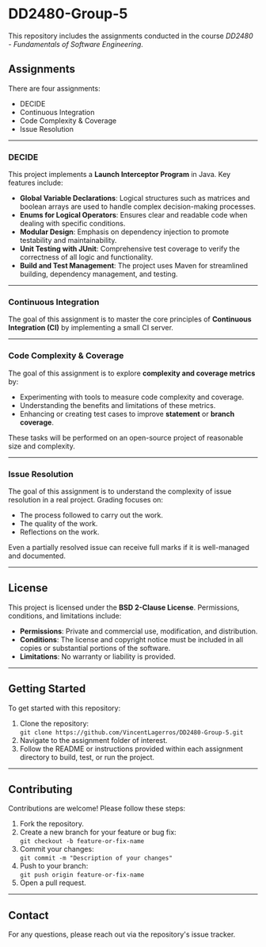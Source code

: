 # DD2480-Group-5
This repository includes the assignments conducted in the course *DD2480 - Fundamentals of Software Engineering*. 

## Assignments
There are four assignments:
* DECIDE
* Continuous Integration
* Code Complexity & Coverage
* Issue Resolution

---

### DECIDE
This project implements a **Launch Interceptor Program** in Java. Key features include:
- **Global Variable Declarations**: Logical structures such as matrices and boolean arrays are used to handle complex decision-making processes.
- **Enums for Logical Operators**: Ensures clear and readable code when dealing with specific conditions.
- **Modular Design**: Emphasis on dependency injection to promote testability and maintainability.
- **Unit Testing with JUnit**: Comprehensive test coverage to verify the correctness of all logic and functionality.
- **Build and Test Management**: The project uses Maven for streamlined building, dependency management, and testing.

---

### Continuous Integration
The goal of this assignment is to master the core principles of **Continuous Integration (CI)** by implementing a small CI server. 

---

### Code Complexity & Coverage
The goal of this assignment is to explore **complexity and coverage metrics** by:
- Experimenting with tools to measure code complexity and coverage.
- Understanding the benefits and limitations of these metrics.
- Enhancing or creating test cases to improve **statement** or **branch coverage**.

These tasks will be performed on an open-source project of reasonable size and complexity.

---

### Issue Resolution
The goal of this assignment is to understand the complexity of issue resolution in a real project. Grading focuses on:
- The process followed to carry out the work.
- The quality of the work.
- Reflections on the work.

Even a partially resolved issue can receive full marks if it is well-managed and documented.

---

## License
This project is licensed under the **BSD 2-Clause License**. Permissions, conditions, and limitations include:
- **Permissions**: Private and commercial use, modification, and distribution.
- **Conditions**: The license and copyright notice must be included in all copies or substantial portions of the software.
- **Limitations**: No warranty or liability is provided.

---

## Getting Started
To get started with this repository:
1. Clone the repository:  
   `git clone https://github.com/VincentLagerros/DD2480-Group-5.git`
2. Navigate to the assignment folder of interest.
3. Follow the README or instructions provided within each assignment directory to build, test, or run the project.

---

## Contributing
Contributions are welcome! Please follow these steps:
1. Fork the repository.
2. Create a new branch for your feature or bug fix:  
   `git checkout -b feature-or-fix-name`
3. Commit your changes:  
   `git commit -m "Description of your changes"`
4. Push to your branch:  
   `git push origin feature-or-fix-name`
5. Open a pull request.

---

## Contact
For any questions, please reach out via the repository's issue tracker.

